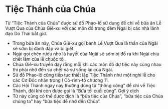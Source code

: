 # Tiệc Thánh của Chúa

Từ “Tiệc Thánh của Chúa” được sứ đồ Phao-lô sử dụng để chỉ về bữa ăn Lễ Vượt Qua của Chúa Giê-xu với các môn đồ trong đêm Ngài bị các nhà lãnh đạo Do Thái bắt giữ. 
- Trong bữa ăn này, Chúa Giê-xu gọi bánh Lễ Vượt Qua là thân của Ngài sẽ sớm bị đánh đập và bị giết. 
- Ngài gọi chén rượu nho là huyết của Ngài sẽ sớm bị đổ ra khi Ngài chịu chết làm của lễ chuộc tội. 
- Chúa Giê-xu truyền dạy rằng mỗi khi các môn đồ dự tiệc này cùng nhau thì phải nhớ đến sự chết và sự sống lại của Ngài. 
- Sứ đồ Phao-lô cũng tiếp tục thiết lập Tiệc Thánh như một nghi lễ cho các Cơ Đốc nhân trong I Cô-rinh-tô chương 11. 
- Các Hội Thánh ngày nay thường dùng từ “thông công” để chỉ về Tiệc Thánh, đôi khi còn được gọi là “Bữa tối cuối cùng”.
Gợi ý dịch
- Từ này cũng có thể được dịch là “bữa tiệc của Chúa”, “bữa tiệc của Chúa chúng ta” hay “bữa tiệc để nhớ đến Chúa”.

